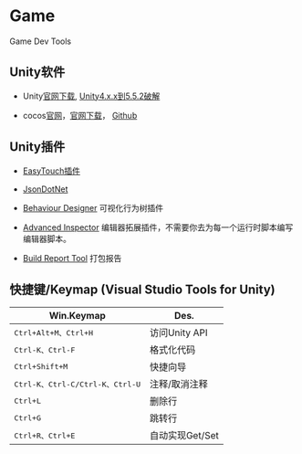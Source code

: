 # Game
Game Dev Tools


## Unity软件

- Unity[官网下载](http://unity3d.com/unity/download/archive ), [Unity4.x.x到5.5.2破解](http://www.ceeger.com/forum/read.php?tid=23396)

- cocos[官网](http://www.cocos.com/)，[官网下载](http://www.cocos2d-x.org/download)， [Github](https://github.com/cocos2d)


## Unity插件

- [EasyTouch插件](https://www.assetstore.unity3d.com/cn/#!/content/3322)

- [JsonDotNet](https://www.assetstore.unity3d.com/cn/#!/content/11347)

- [Behaviour Designer](https://www.assetstore.unity3d.com/cn/#!/content/15277)  可视化行为树插件

- [Advanced Inspector](https://www.assetstore.unity3d.com/cn/#!/content/18025) 编辑器拓展插件，不需要你去为每一个运行时脚本编写编辑器脚本。

- [Build Report Tool](https://www.assetstore.unity3d.com/en/#!/content/8162)  打包报告

## 快捷键/Keymap (Visual Studio Tools for Unity)

|	Win.Keymap									|	Des.						|
|----------------------							|--------------------------		|
|	<kbd>Ctrl+Alt+M、Ctrl+H</kbd>              	|   访问Unity API				|
|	<kbd>Ctrl-K、Ctrl-F</kbd>              		|   格式化代码					|
|	<kbd>Ctrl+Shift+M</kbd>              		|   快捷向导						|
|	<kbd>Ctrl-K、Ctrl-C/Ctrl-K、Ctrl-U</kbd> 	|   注释/取消注释					|
|	<kbd>Ctrl+L</kbd>              				|   删除行						|
|	<kbd>Ctrl+G</kbd>        					|   跳转行						|
|	<kbd> Ctrl+R、Ctrl+E</kbd>              		|   自动实现Get/Set				|




